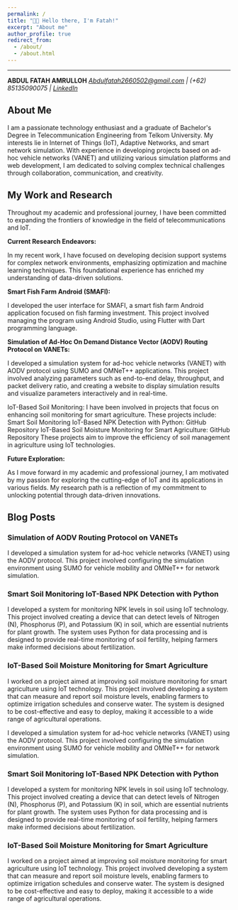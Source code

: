 ```yaml
---
permalink: /
title: "👋🏼 Hello there, I'm Fatah!"
excerpt: "About me"
author_profile: true
redirect_from: 
  - /about/
  - /about.html
---
```



---

**ABDUL FATAH AMRULLOH**
*Abdulfatah2660502@gmail.com | (+62) 85135090075 | [LinkedIn](https://www.linkedin.com/in/abdulfattahamrulloh/)*

## About Me

I am a passionate technology enthusiast and a graduate of Bachelor's Degree in Telecommunication Engineering from Telkom University. My interests lie in Internet of Things (IoT), Adaptive Networks, and smart network simulation. With experience in developing projects based on ad-hoc vehicle networks (VANET) and utilizing various simulation platforms and web development, I am dedicated to solving complex technical challenges through collaboration, communication, and creativity.

## My Work and Research

Throughout my academic and professional journey, I have been committed to expanding the frontiers of knowledge in the field of telecommunications and IoT.

**Current Research Endeavors:**

In my recent work, I have focused on developing decision support systems for complex network environments, emphasizing optimization and machine learning techniques. This foundational experience has enriched my understanding of data-driven solutions.

**Smart Fish Farm Android (SMAFI):**

I developed the user interface for SMAFI, a smart fish farm Android application focused on fish farming investment. This project involved managing the program using Android Studio, using Flutter with Dart programming language.

**Simulation of Ad-Hoc On Demand Distance Vector (AODV) Routing Protocol on VANETs:**

I developed a simulation system for ad-hoc vehicle networks (VANET) with AODV protocol using SUMO and OMNeT++ applications. This project involved analyzing parameters such as end-to-end delay, throughput, and packet delivery ratio, and creating a website to display simulation results and visualize parameters interactively and in real-time.

IoT-Based Soil Monitoring:
I have been involved in projects that focus on enhancing soil monitoring for smart agriculture. These projects include:
Smart Soil Monitoring IoT-Based NPK Detection with Python: GitHub Repository
IoT-Based Soil Moisture Monitoring for Smart Agriculture: GitHub Repository
These projects aim to improve the efficiency of soil management in agriculture using IoT technologies.

**Future Exploration:**

As I move forward in my academic and professional journey, I am motivated by my passion for exploring the cutting-edge of IoT and its applications in various fields. My research path is a reflection of my commitment to unlocking potential through data-driven innovations.


## Blog Posts

### Simulation of AODV Routing Protocol on VANETs


I developed a simulation system for ad-hoc vehicle networks (VANET) using the AODV protocol. This project involved configuring the simulation environment using SUMO for vehicle mobility and OMNeT++ for network simulation. 


### Smart Soil Monitoring IoT-Based NPK Detection with Python


I developed a system for monitoring NPK levels in soil using IoT technology. This project involved creating a device that can detect levels of Nitrogen (N), Phosphorus (P), and Potassium (K) in soil, which are essential nutrients for plant growth. The system uses Python for data processing and is designed to provide real-time monitoring of soil fertility, helping farmers make informed decisions about fertilization. 

### IoT-Based Soil Moisture Monitoring for Smart Agriculture 


I worked on a project aimed at improving soil moisture monitoring for smart agriculture using IoT technology. This project involved developing a system that can measure and report soil moisture levels, enabling farmers to optimize irrigation schedules and conserve water. The system is designed to be cost-effective and easy to deploy, making it accessible to a wide range of agricultural operations. 


I developed a simulation system for ad-hoc vehicle networks (VANET) using the AODV protocol. This project involved configuring the simulation environment using SUMO for vehicle mobility and OMNeT++ for network simulation. 


### Smart Soil Monitoring IoT-Based NPK Detection with Python


I developed a system for monitoring NPK levels in soil using IoT technology. This project involved creating a device that can detect levels of Nitrogen (N), Phosphorus (P), and Potassium (K) in soil, which are essential nutrients for plant growth. The system uses Python for data processing and is designed to provide real-time monitoring of soil fertility, helping farmers make informed decisions about fertilization. 

### IoT-Based Soil Moisture Monitoring for Smart Agriculture


I worked on a project aimed at improving soil moisture monitoring for smart agriculture using IoT technology. This project involved developing a system that can measure and report soil moisture levels, enabling farmers to optimize irrigation schedules and conserve water. The system is designed to be cost-effective and easy to deploy, making it accessible to a wide range of agricultural operations. 
